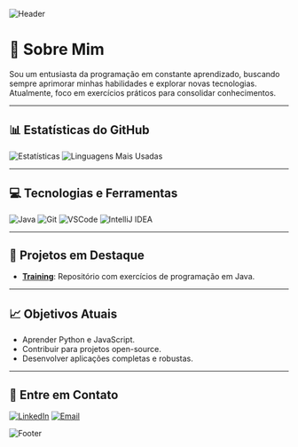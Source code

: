 ![Header](https://capsule-render.vercel.app/api?type=waving&color=0:00c6ff,100:0072ff&height=200&section=header&text=Ol%C3%A1,%20eu%20sou%20Vinicius%20Palazzi!&fontSize=35&fontColor=ffffff)

# 👋 Sobre Mim

Sou um entusiasta da programação em constante aprendizado, buscando sempre aprimorar minhas habilidades e explorar novas tecnologias. Atualmente, foco em exercícios práticos para consolidar conhecimentos.

---

## 📊 Estatísticas do GitHub

![Estatísticas](https://github-readme-stats.vercel.app/api?username=vinypalazzi&show_icons=true&theme=radical&count_private=true)
![Linguagens Mais Usadas](https://github-readme-stats.vercel.app/api/top-langs/?username=vinypalazzi&layout=compact&theme=radical)

---

## 💻 Tecnologias e Ferramentas

![Java](https://img.shields.io/badge/Java-ED8B00?style=for-the-badge&logo=java&logoColor=white)
![Git](https://img.shields.io/badge/Git-F05032?style=for-the-badge&logo=git&logoColor=white)
![VSCode](https://img.shields.io/badge/VS%20Code-007ACC?style=for-the-badge&logo=visualstudiocode&logoColor=white)
![IntelliJ IDEA](https://img.shields.io/badge/IntelliJ%20IDEA-000000?style=for-the-badge&logo=intellij-idea&logoColor=white)

---

## 🌟 Projetos em Destaque

- [**Training**](https://github.com/vinypalazzi/Training): Repositório com exercícios de programação em Java.

---

## 📈 Objetivos Atuais

- Aprender Python e JavaScript.
- Contribuir para projetos open-source.
- Desenvolver aplicações completas e robustas.

---

## 💌 Entre em Contato

[![LinkedIn](https://img.shields.io/badge/LinkedIn-0077B5?style=for-the-badge&logo=linkedin&logoColor=white)](https://www.linkedin.com/in/vin%C3%ADcius-palazzi-aba809337/)
[![Email](https://img.shields.io/badge/Email-vparreira10%40gmail.com-D14836?style=for-the-badge&logo=gmail&logoColor=white)](mailto:vparreira10@gmail.com)

![Footer](https://capsule-render.vercel.app/api?type=waving&color=0:0072ff,100:00c6ff&height=150&section=footer)
